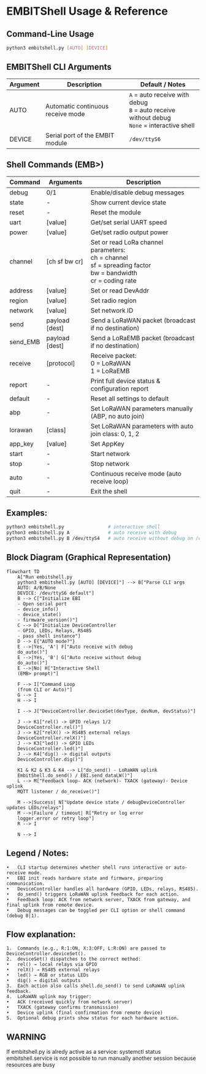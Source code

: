 # EMBITShell Usage & Reference

## Command-Line Usage

```bash
python3 embitshell.py [AUTO] [DEVICE]
```
## EMBITShell CLI Arguments

| Argument | Description | Default / Notes |
|----------|-------------|----------------|
| AUTO     | Automatic continuous receive mode | `A` = auto receive with debug<br>`B` = auto receive without debug<br>`None` = interactive shell |
| DEVICE   | Serial port of the EMBIT module | `/dev/ttyS6` |

## Shell Commands (EMB>)

| Command    | Arguments        | Description |
|------------|-----------------|-------------|
| debug      | 0/1             | Enable/disable debug messages |
| state      | -               | Show current device state |
| reset      | -               | Reset the module |
| uart       | [value]         | Get/set serial UART speed |
| power      | [value]         | Get/set radio output power |
| channel    | [ch sf bw cr]   | Set or read LoRa channel parameters:<br>ch = channel<br>sf = spreading factor<br>bw = bandwidth<br>cr = coding rate |
| address    | [value]         | Set or read DevAddr |
| region     | [value]         | Set radio region |
| network    | [value]         | Set network ID |
| send       | payload [dest]  | Send a LoRaWAN packet (broadcast if no destination) |
| send_EMB   | payload [dest]  | Send a LoRaEMB packet (broadcast if no destination) |
| receive    | [protocol]      | Receive packet:<br>0 = LoRaWAN<br>1 = LoRaEMB |
| report     | -               | Print full device status & configuration report |
| default    | -               | Reset all settings to default |
| abp        | -               | Set LoRaWAN parameters manually (ABP, no auto join) |
| lorawan    | [class]         | Set LoRaWAN parameters with auto join class: 0, 1, 2 |
| app_key    | [value]         | Set AppKey |
| start      | -               | Start network |
| stop       | -               | Stop network |
| auto       | -               | Continuous receive mode (auto receive loop) |
| quit       | -               | Exit the shell |

## Examples:
```bash
python3 embitshell.py                # interactive shell
python3 embitshell.py A              # auto receive with debug
python3 embitshell.py B /dev/ttyS4   # auto receive without debug on /dev/ttyS4
```

## Block Diagram (Graphical Representation)

```mermaid
flowchart TD
    A["Run embitshell.py
    python3 embitshell.py [AUTO] [DEVICE]"] --> B["Parse CLI args
    AUTO: A/B/None
    DEVICE: /dev/ttyS6 default"]
    B --> C["Initialize EBI
    - Open serial port
    - device_info()
    - device_state()
    - firmware_version()"]
    C --> D["Initialize DeviceController
    - GPIO, LEDs, Relays, RS485
    - pass shell instance"]
    D --> E{"AUTO mode?"}
    E -->|Yes, 'A'| F["Auto receive with debug
    do_auto()"]
    E -->|Yes, 'B'| G["Auto receive without debug
    do_auto()"]
    E -->|No| H["Interactive Shell
    (EMB> prompt)"]

    F --> I["Command Loop
    (from CLI or Auto)"]
    G --> I
    H --> I

    I --> J["DeviceController.deviceSet(devType, devNum, devStatus)"]

    J --> K1["rel() -> GPIO relays 1/2
    DeviceController.rel()"]
    J --> K2["relX() -> RS485 external relays
    DeviceController.relX()"]
    J --> K3["led() -> GPIO LEDs
    DeviceController.led()"]
    J --> K4["dig() -> digital outputs
    DeviceController.dig()"]

    K1 & K2 & K3 & K4 --> L["do_send() - LoRaWAN uplink
    EmbitShell.do_send() / EBI.send_dataLW()"]
    L --> M["Feedback loop- ACK (network)- TXACK (gateway)- Device uplink
    MQTT listener / do_receive()"]

    M -->|Success| N["Update device state / debugDeviceController updates LEDs/relays"]
    M -->|Failure / timeout| R["Retry or log error
    logger.error or retry loop"]
    R --> I

    N --> I
```

## Legend / Notes:
	•	CLI startup determines whether shell runs interactive or auto-receive mode.
	•	EBI init reads hardware state and firmware, preparing communication.
	•	DeviceController handles all hardware (GPIO, LEDs, relays, RS485).
	•	do_send() triggers LoRaWAN uplink feedback for each action.
	•	Feedback loop: ACK from network server, TXACK from gateway, and final uplink from remote device.
	•	Debug messages can be toggled per CLI option or shell command (debug 0|1).

## Flow explanation:
	1.	Commands (e.g., R:1:ON, X:3:OFF, L:R:ON) are passed to DeviceController.deviceSet().
	2.	deviceSet() dispatches to the correct method:
	•	rel() → local relays via GPIO
	•	relX() → RS485 external relays
	•	led() → RGB or status LEDs
	•	dig() → digital outputs
	3.	Each action also calls shell.do_send() to send LoRaWAN uplink feedback.
	4.	LoRaWAN uplink may trigger:
	•	ACK (received quickly from network server)
	•	TXACK (gateway confirms transmission)
	•	Device uplink (final confirmation from remote device)
	5.	Optional debug prints show status for each hardware action.

## WARNING
If embitshell.py is alredy active as a service:
systemctl status embitshell.service
is not possible to run manually another session because resources are busy